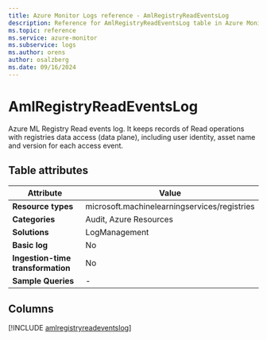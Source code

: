 ```yaml
---
title: Azure Monitor Logs reference - AmlRegistryReadEventsLog
description: Reference for AmlRegistryReadEventsLog table in Azure Monitor Logs.
ms.topic: reference
ms.service: azure-monitor
ms.subservice: logs
ms.author: orens
author: osalzberg
ms.date: 09/16/2024
---
```


# AmlRegistryReadEventsLog

Azure ML Registry Read events log. It keeps records of Read operations with registries data access (data plane), including user identity, asset name and version for each access event.


## Table attributes

|Attribute|Value|
|---|---|
|**Resource types**|microsoft.machinelearningservices/registries|
|**Categories**|Audit, Azure Resources|
|**Solutions**| LogManagement|
|**Basic log**|No|
|**Ingestion-time transformation**|No|
|**Sample Queries**|-|



## Columns
  
[!INCLUDE [amlregistryreadeventslog](~/reusable-content/ce-skilling/azure/includes/azure-monitor/reference/tables/amlregistryreadeventslog-include.md)]
